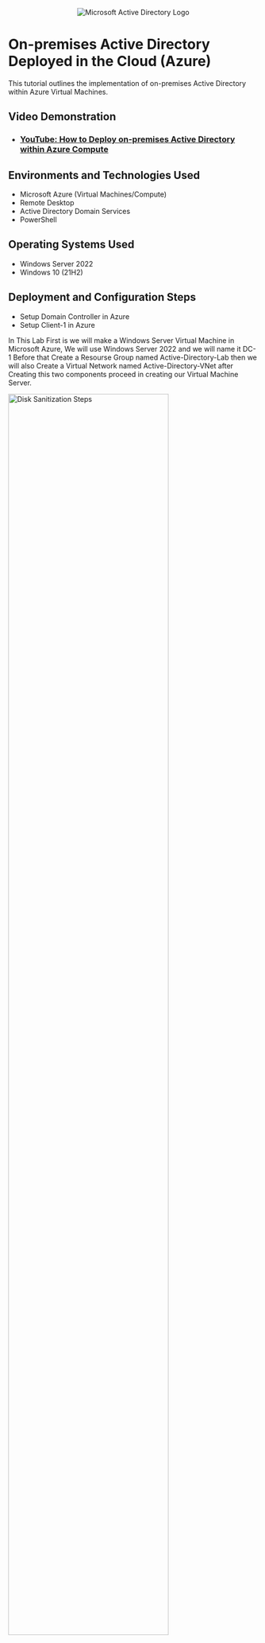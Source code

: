<p align="center">
<img src="https://i.imgur.com/pU5A58S.png" alt="Microsoft Active Directory Logo"/>
</p>

<h1>On-premises Active Directory Deployed in the Cloud (Azure)</h1>
This tutorial outlines the implementation of on-premises Active Directory within Azure Virtual Machines.<br />


<h2>Video Demonstration</h2>

- ### [YouTube: How to Deploy on-premises Active Directory within Azure Compute](https://www.youtube.com)

<h2>Environments and Technologies Used</h2>

- Microsoft Azure (Virtual Machines/Compute)
- Remote Desktop
- Active Directory Domain Services
- PowerShell

<h2>Operating Systems Used </h2>

- Windows Server 2022
- Windows 10 (21H2)

<h2>Deployment and Configuration Steps</h2>

- Setup Domain Controller in Azure
- Setup Client-1 in Azure



<p>
In This Lab First is we will make a Windows Server Virtual Machine in Microsoft Azure, We will use Windows Server 2022 and we will name it DC-1
Before that Create a Resourse Group named Active-Directory-Lab then we will also Create a Virtual Network named Active-Directory-VNet after Creating this two components proceed in creating our Virtual Machine Server.
</p>
<p>
<img src="https://i.imgur.com/Wy1fiXf.png" height="80%" width="80%" alt="Disk Sanitization Steps"/>
</p>

<br />

<p>
After we created our Windows Server VM let proceed to creating our Client VM. To do that 1st Go to your Microsoft Azure portal, then Click Create VM, then Choose the Windows 10 VM, and named it Client-1
then enter username and password and attach it to the same region as the Windows Server and Virtual Network and then click create. 
</p>
<p>
<img src="https://i.imgur.com/LT7Ipwm.png" height="80%" width="80%" alt="Disk Sanitization Steps"/>
</p>

<br />

<p>
Let's change our DC-1 VM's Private IP Address from dynamic to static, and to do that go to dc-1 vm and under networking go to network settings, then click on the Network Interface/ IP Configuration,
and then, Click ipconfig1, after that you will see a radio botton in the right corner on dynamic and static. check the static and that's it.
</p>
<p>
<img src="https://i.imgur.com/ZwowkFX.png" height="80%" width="80%" alt="Disk Sanitization Steps"/>
</p>

<br />

<p>
After we configure DC-1 IP address from dynamic to static
we will proceed to our client vm and change the DNS settings to DC-1 Private IP address
because when we create a Windows VM the default Virtual Network or Vnet DNS is From Microsoft or Azures DNS Server
so basically what where going to do is to change that and point our Client-1 DNS server to our Domain Controller Private IP address.
and to do that go to Client-1 vm and under networking go to network settings, then click on the Network Interface/ IP Configuration,
and then, in the left side option bar choose DNS Settings, then click Custom, then paste the private ip address of your Domain Controller.
</p>
<p>
<img src="https://i.imgur.com/aHNcnen.png" height="80%" width="80%" alt="Disk Sanitization Steps"/>
</p>

<br />

<p>
after that our next task is
to log in to our Domain Controllers VM and disable the Windows Firewall to test the connectivity of the client and the domain controller so to do that go to your pc's remote desktop connection then log.in 
to the Domain Controller VM then run wf.msc or just search windows firewall in the search bar then click on the windows firewall properties then just turn it off.
</p>
<p>
<img src="https://i.imgur.com/CO1efuo.png" height="80%" width="80%" alt="Disk Sanitization Steps"/>
</p>

<br />

<p>
now we will attempt to ping DC-1's private IP address from our Client VM, to do that log.in to your clients VM then open powershell ping your domain controllers private IP address.
</p>
<p>
<img src="https://i.imgur.com/SaM4G29.png" height="80%" width="80%" alt="Disk Sanitization Steps"/>
</p>

<br />

<p>
after we created the Domain Controller or the DC-1 VM and the Clients VM and configure it so that they can communicate to each other we will now proceed in installing Active Directory so what is active directory? is a directory service developed by Microsoft for Windows domain networks. It is a centralized system that manages and organizes information about network resources such as users, computers, groups, and other devices. Active Directory enables administrators to securely manage access to resources and enforce security policies across a network.
<br />
Next Promote DC1 as an actual domain controller, this means like were gonna install active directory in it but were gonna configure it to become a domain controller we call it New Forest in our domain.
so here we are going to use markwheelsdomain.com.
</p>
<p>
<img src="https://i.imgur.com/Qf9nEam.png" height="80%" width="80%" alt="Disk Sanitization Steps"/>
<img src="https://i.imgur.com/shhK8gX.png" height="80%" width="80%" alt="Disk Sanitization Steps"/>
</p>

<br />

<p>
After Installing our Active Directory and Promoting DC1 as an actual domain controller next we will create a Domain admin user within the domain. so what we are going to do is 1st we will make Organizational Unit.<br />
1. hit start / windows administrative tools / AD users and Computers<br />
2. right click marksdomain.com / new / organizational unit / _EMPLOYEES<br />
3. create another one / _ADMINS<br />
4. click _ADMINS/ in the folders page right click and click new / click user / Firstname: Jane / Last name: Tarz / Userlog: janetarz_admin /next /password: / uncheck change pass at next logon/ never do this in real life but for this tutorial we will do it instead. check Password never expire/next/finish<br />
This account is not admin yet! so we will add this account to the build in domain admin security group so let do that.<br />
1. in admin right click jane account / go to properties/member of/click add/in the check names type domain admins/click check names /ok/apply/ok
now this account is now a domain admin
now lets logout and login again as marksdomain.com\janetarz_admin
</p>
<p>
<img src="https://i.imgur.com/yGem89q.png" height="80%" width="80%" alt="Disk Sanitization Steps"/>
</p>

<br />

<p>
After Making our admin user and make it an actual admin user account we will install RAS/NAT (Remote Access Server/Network Address Translation) The purpose of this is when we will make a windows 10 client it can communicate or allow it to connect with our Private Virtual Network but still be able to access the internet through the Domain Controller. so we will install it so 1st.<br />
1. open server manager dashboard/ click add roles and features/next/ Under Server Roles: check Remote Access/ next/ Under Role Services: check Routing/ add features/ next/ install<br />
2. After that in the Upper right click on Tools/ Routing and Remote Access/ right click DC (local)/Configure and Enable Routing and Remote Access/ next/ check NAT/ next/ check use this public interface to connect to the internet/ select the _INTERNET_/ next/ Finish / if you see the DC local color is green it is good.<br />
So we configured it Perfectly.
</p>
<p>
<img src="https://i.imgur.com/Pa5FtxY.png" height="80%" width="80%" alt="Disk Sanitization Steps"/>
<img src="https://i.imgur.com/D19jusl.png" height="80%" width="80%" alt="Disk Sanitization Steps"/>
</p>

<br />

<p>
After we install RAS/NAT (Remote Access Server/Network Address Translation) in our domain Controller, the next we are gonna do is to setup a DHCP server on our domain controller 
So to setup our DHCP BTW DHCP means (Dynamic Host Configuration Protocol), which is a network management protocol that automatically assigns IP addresses and other communication parameters to devices on a network. So 1st <br />
1. Server Manager Dashboard/ add roles and Features/ Under Server Roles: Select DHCP Server/ Add Features/ next/ Install <br />
2. Server Manager Dashboard/ Tools/ DHCP/ click the Dropdown menu under our domain/ right click on the IPV4/ hit New Scope/ Scope Name: 172.16.0.100-200/ next/ IP Address Range Start IP Add: 172.16.0.100/ End: 172.16.0.200/ Lenght: 24/ next/ under Router (Defual Gateway): IP Address: 172.16.0.1/ add/ next all/ finish <br />
3. right click the DHCP server "marksdomain.com"/ hit Autorize/ then right click markdomain.com one more time then hit refresh/
then you can see your IPV4 and IPV6 is Up/green.
</p>
<p>
<img src="https://i.imgur.com/TW4KsJQ.png" height="80%" width="80%" alt="Disk Sanitization Steps"/>
</p>

<br />

<p>
So we are done installing our DHCP next were gonna do is to use a Powershell Script to Setup Multiple Users in Active Directory. We Do this so that we will not create Multiple accounts manually.
But Before we do that let go back to our Domain Controller and we have to make a configuration that makes us browse the internet from our domain controller. we are just doing this for the purpose of this Lab. so dont do this in the actual workspace. <br />
So 1st is: <br />
1. open server manager/ Click Configure this local server/ disable Internet Explorer(IE) Enhanced Security Configuration turn it OFF for the admin and users. <br />
2. next is we are going to get the Powershell script and put it in the desktop/ click start and type powershell and run as admin/ in the pwrshll open file/ go to the powershell folder and open the Create Users/ in the powershell type: Set-ExecutionPolicy Unrestricted/ yes to all/ <br />
3. type ls / cd C:\users\(your Pc name)\desktop\AD_PS-master\1_CREATE_USERS.ps1 / click play/ run <br />
in this part all the users created. 
</p>
<p>
<img src="https://i.imgur.com/D8DSiSF.png" height="80%" width="80%" alt="Disk Sanitization Steps"/>
</p>

<br />

<p>
 After we Configure our Domain Controller and install the needed configurations, and creating admin and client users..
the next were gonna do is to install our windows 10 OS in a Virtual Machine in virtual box.
1. open VirtualBox and Create new VM Name: CLIENT1/ windows 10 64bit/ram: 4gb/ continue/ in upper tab click Advanced/ in the Shared Clipboard change it to Bidirectional and also the drag n drop/ system/ processor: 4gb/ under network: instead of NAT change it to internal Network the purpose of this is to get a DHCP address from our Domain Controller and we can do all fancy stuff we are just doing this to experience of what is like working into a corporate network <br />
2. double click the client/ choose the OS click add and find the windows 10 OS/ and start installing/ name it CLIENT1/ dont put password just hit next/ choose privacy settings NO all/ if the CLIENT1 have no internet go back to the Domain Controller and go to Server Manager/ then Tools then DHCP then under IPV4 right click Server Options then click on Router/ in IP Address type the DC's IP Address: 172.16.0.1 then add then aplly the right click the marksdomain.com then all task then restart/ go back to your CLIENT1 then hit CMD then IPCONFIG/ if no default gateway/ in the CMD type Ipconfig renew./ try ping www.facebook.com/ ping marksdomain.com/ type in CMD hostname <br />
3. let change our PC name/ right click the start menu/ system/ scroll down and hit rename this pc advanced/ change/ Computer name: CLIENT1/ Member of: click domain: marksdomain.com. <br />
</p>
<p>
<img src="https://i.imgur.com/CMRbiGZ.png" height="80%" width="80%" alt="Disk Sanitization Steps"/>
</p>

<br />

<p>
This is how you configure Account lockouts using Group Policy in Active Directory.
1.right click start menu and use run <br />
2.run gpmc.msc Group Policy Management Console <br />
3.under mydomain.com right click default domain policy and hit edit <br />
4.Expand the following Computer Config/Policies/Windows Settings/Security Settings/Account Policies/Account Lockout Policy. <br />
5. Account lockout duration-30munites/Account lockout threshold-5invalid logon/Allow admin Account lockout-enabled/reset acc lock couter after-10minutes <br />
6.in your client pc login as admin using pakboy <br />
7.open command prompt as administrator then type gpudate /force <br />
8.the check if the policy really been implemented in command prompt type gpresult /r <br />
9.try to failed login using oskar valvoten and after lockout go back to domain controller to unlock the account to do that <br />
10.find the user in the users and computer tools then search for the account then right click then under the Accounts tab check the unlock account <br />

</p>
<p>
 <img src="https://i.imgur.com/YpqrfjJ.png" height="80%" width="80%" alt="Disk Sanitization Steps"/>
<img src="https://i.imgur.com/O9pQiVW.png" height="80%" width="80%" alt="Disk Sanitization Steps"/>
</p>

<br />

<p>
This is how to open and Observe Logs in the Event Viewer
Event Viewer is a built-in tool in Microsoft Windows operating systems that allows users to view and manage logs related to system, security, and application events. It is a crucial component for troubleshooting and monitoring the health and performance of a Windows system. This is very useful when gathering information about the logs on that PC. <br />
Common Uses: <br />
Diagnosing system crashes or application errors. <br />
Monitoring security events, such as failed login attempts. <br />
Tracking changes to system settings or configurations. <br />
Identifying hardware or driver issues. <br />
1.Press Windows + R, type eventvwr.msc, and press Enter. <br />
OR Alternatively, search for "Event Viewer" in the Start menu. <br />
2.You need to open event viewer as a administrator so that you can see the logs <br />
3.When done opening the event viewer click windows logs and on the drop down option click security <br />
</p>
<p>
<img src="https://i.imgur.com/CCBXmUy.png" height="80%" width="80%" alt="Disk Sanitization Steps"/>
</p>

<br />